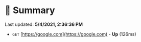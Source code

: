 # 📖 Summary
Last updated: **5/4/2021, 2:36:36 PM**

- `GET` [https://google.com](https://google.com) - **Up** (126ms)

